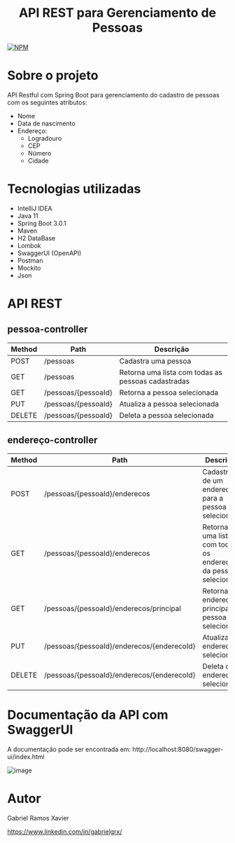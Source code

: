 <h1 align="center"> API REST para Gerenciamento de Pessoas </h1>

[![NPM](https://img.shields.io/npm/l/react)](https://github.com/gabrielgrx/workshop-springboot3-jpa/blob/main/licence) 

# Sobre o projeto

API Restful com Spring Boot para gerenciamento do cadastro de pessoas com os seguintes atributos:

- Nome
- Data de nascimento
- Endereço:
  - Logradouro
  - CEP
  - Número
  - Cidade

# Tecnologias utilizadas
- IntelliJ IDEA
- Java 11
- Spring Boot 3.0.1
- Maven
- H2 DataBase
- Lombok
- SwaggerUI (OpenAPI)
- Postman
- Mockito
- Json

# API REST

## pessoa-controller

| Method | Path | Descrição
| ------------- | ------------- | ------------- |
| POST  | /pessoas  | Cadastra uma pessoa |
| GET  | /pessoas  | Retorna uma lista com todas as pessoas cadastradas |
| GET  | /pessoas/{pessoaId}  | Retorna a pessoa selecionada |
| PUT  | /pessoas/{pessoaId}  | Atualiza a pessoa selecionada |
| DELETE  | /pessoas/{pessoaId}  | Deleta a pessoa selecionada |

## endereço-controller

| Method | Path | Descrição
| ------------- | ------------- | ------------- |
| POST  | /pessoas/{pessoaId}/enderecos  | Cadastra de um endereço para a pessoa selecionada |
| GET  | /pessoas/{pessoaId}/enderecos  | Retorna uma lista com todos os endereços da pessoa selecionada |
| GET  | /pessoas/{pessoaId}/enderecos/principal  | Retorna o endereço principal da pessoa selecionada |
| PUT  | /pessoas/{pessoaId}/enderecos/{enderecoId}  | Atualiza o endereço selecionado |
| DELETE  | /pessoas/{pessoaId}/enderecos/{enderecoId}  | Deleta o endereço selecionado |


# Documentação da API com SwaggerUI

A documentação pode ser encontrada em: http://localhost:8080/swagger-ui/index.html

![image](https://user-images.githubusercontent.com/91229808/214113149-9a4963cc-ed83-4a97-8b87-2cabbd1bed66.png)


# Autor

Gabriel Ramos Xavier

https://www.linkedin.com/in/gabrielgrx/
